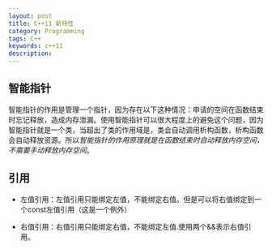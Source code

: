 ```yaml
---
layout: post
title: C++11 新特性
category: Programming
tags: C++
keywords: c++11
description:
---
```


## 智能指针

智能指针的作用是管理一个指针，因为存在以下这种情况：申请的空间在函数结束时忘记释放，造成内存泄漏。使用智能指针可以很大程度上的避免这个问题，因为智能指针就是一个类，当超出了类的作用域是，类会自动调用析构函数，析构函数会自动释放资源。所以*智能指针的作用原理就是在函数结束时自动释放内存空间，不需要手动释放内存空间*。

## 引用

- 左值引用：左值引用只能绑定左值，不能绑定右值。但是可以将右值绑定到一个const左值引用（这是一个例外）

- 右值引用：右值引用只能绑定右值，不能绑定左值.使用两个&&表示右值引用。

